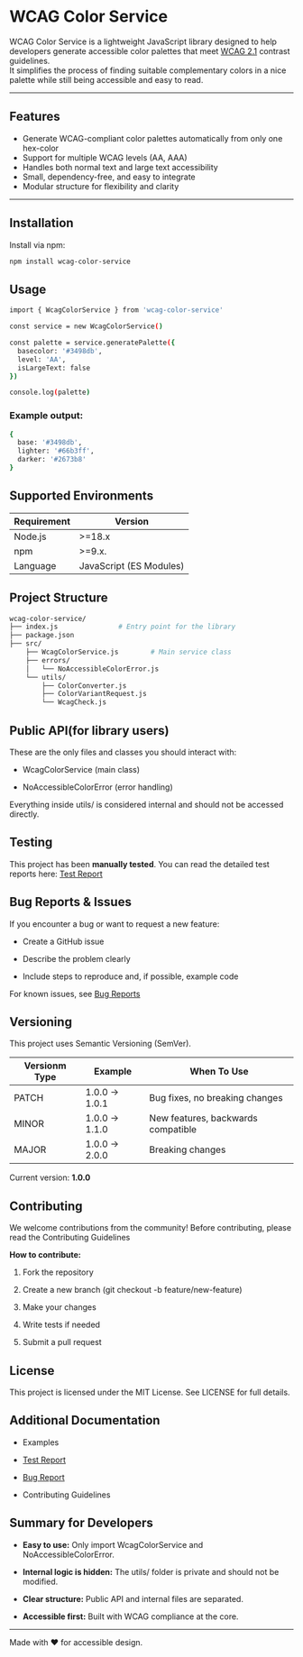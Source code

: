 # WCAG Color Service

WCAG Color Service is a lightweight JavaScript library designed to help developers generate accessible color palettes that meet [WCAG 2.1](https://www.w3.org/TR/WCAG21/) contrast guidelines.  
It simplifies the process of finding suitable complementary colors in a nice palette while still being accessible and easy to read.

---

## Features
- Generate WCAG-compliant color palettes automatically from only one hex-color
- Support for multiple WCAG levels (AA, AAA)
- Handles both normal text and large text accessibility
- Small, dependency-free, and easy to integrate
- Modular structure for flexibility and clarity

---

## Installation

Install via npm:

```bash
npm install wcag-color-service
```
## Usage

```bash
import { WcagColorService } from 'wcag-color-service'

const service = new WcagColorService()

const palette = service.generatePalette({
  basecolor: '#3498db',
  level: 'AA',
  isLargeText: false
})

console.log(palette)
```

### Example output:
```bash
{
  base: '#3498db',
  lighter: '#66b3ff',
  darker: '#2673b8'
}
```
## Supported Environments
|Requirement| Version   |
|-----------|-----  |
|Node.js	| >=18.x|
|npm	    | >=9.x. |
|Language   | JavaScript (ES Modules)|

## Project Structure
```bash
wcag-color-service/
├── index.js               # Entry point for the library
├── package.json
├── src/
    ├── WcagColorService.js        # Main service class
    ├── errors/
    │   └── NoAccessibleColorError.js
    └── utils/
        ├── ColorConverter.js
        ├── ColorVariantRequest.js
        └── WcagCheck.js
 ```

## Public API(for library users)

These are the only files and classes you should interact with:

- WcagColorService (main class)

- NoAccessibleColorError (error handling)

Everything inside utils/ is considered internal and should not be accessed directly.

## Testing

This project has been **manually tested**. 
You can read the detailed test reports here: [Test Report](./docs/test-report.md)

## Bug Reports & Issues

If you encounter a bug or want to request a new feature:

- Create a GitHub issue

- Describe the problem clearly

- Include steps to reproduce and, if possible, example code

For known issues, see [Bug Reports](./docs/bug-report.md)

## Versioning

This project uses Semantic Versioning (SemVer).

| Versionm Type | Example     | When To Use|
|---------------|-------------| ---------|
| PATCH         |1.0.0 → 1.0.1| Bug fixes, no breaking changes   |
| MINOR         |1.0.0 → 1.1.0| New features, backwards compatible|
| MAJOR         |1.0.0 → 2.0.0| Breaking changes                  |

Current version: **1.0.0**

## Contributing

We welcome contributions from the community!
Before contributing, please read the Contributing Guidelines

**How to contribute:**
1. Fork the repository

2. Create a new branch (git checkout -b feature/new-feature)

3. Make your changes

4. Write tests if needed

5. Submit a pull request

## License
This project is licensed under the MIT License.
See LICENSE for full details.

## Additional Documentation
- Examples

- [Test Report](./docs/test-report.md)

- [Bug Report](./docs/bug-report.md)

- Contributing Guidelines

## Summary for Developers

- **Easy to use:** Only import WcagColorService and NoAccessibleColorError.

- **Internal logic is hidden:** The utils/ folder is private and should not be modified.

- **Clear structure:** Public API and internal files are separated.

- **Accessible first:** Built with WCAG compliance at the core.

---
Made with ❤️ for accessible design.